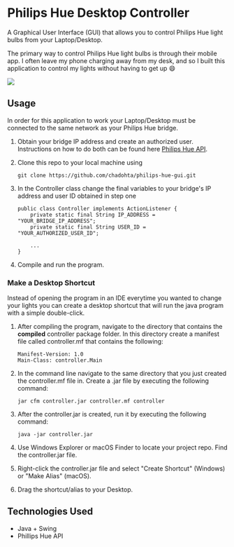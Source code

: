 # Philips Hue Desktop Controller

A Graphical User Interface (GUI) that allows you to control Philips Hue 
light bulbs from your Laptop/Desktop.

The primary way to control Philips Hue light bulbs is through their mobile app.
I often leave my phone charging away from my desk, and so I built this application 
to control my lights without having to get up 😄

![](demo.gif)

## Usage

In order for this application to work your Laptop/Desktop must be connected to the same
network as your Philips Hue bridge.

1. Obtain your bridge IP address and create an authorized user. Instructions on how to do 
both can be found here [Philips Hue API](https://developers.meethue.com/develop/get-started-2/).
   
2. Clone this repo to your local machine using
    ```
    git clone https://github.com/chadohta/philips-hue-gui.git
    ```
   
3. In the Controller class change the final variables to your bridge's IP address and user ID obtained in step one
    ```
    public class Controller implements ActionListener {
        private static final String IP_ADDRESS = "YOUR_BRIDGE_IP_ADDRESS";
        private static final String USER_ID = "YOUR_AUTHORIZED_USER_ID";
        
        ...
    }
    ```
4. Compile and run the program.

### Make a Desktop Shortcut

Instead of opening the program in an IDE everytime you wanted to change your lights you can create 
a desktop shortcut that will run the java program with a simple double-click.

1. After compiling the program, navigate to the directory that contains the **compiled** controller package folder. 
   In this directory create a manifest file called controller.mf that contains the following:
   ```
   Manifest-Version: 1.0
   Main-Class: controller.Main
   ```

2. In the command line navigate to the same directory that you just created the controller.mf file in.
Create a .jar file by executing the following command:
   ```
   jar cfm controller.jar controller.mf controller
   
   ```
   
4. After the controller.jar is created, run it by executing the following command:
   ```
   java -jar controller.jar
   ```

3. Use Windows Explorer or macOS Finder to locate your project repo. Find the controller.jar file. 
   
4. Right-click the controller.jar file and select "Create Shortcut" (Windows) or "Make Alias" (macOS).

5. Drag the shortcut/alias to your Desktop.

## Technologies Used

* Java + Swing
* Phillips Hue API
